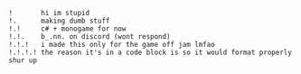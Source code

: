 	!       hi im stupid	
	!.      making dumb stuff
	!.!     c# + monogame for now
	!.!.    b_.nn. on discord (wont respond)
	!.!.!   i made this only for the game off jam lmfao
	!.!.!.! the reason it's in a code block is so it would format properly shur up
